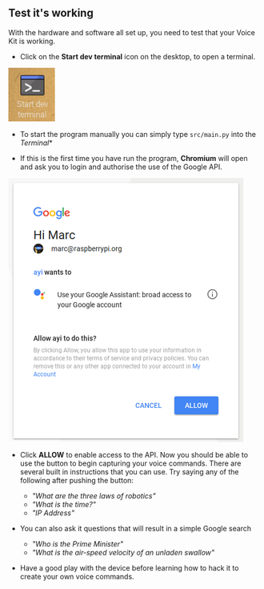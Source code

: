 ## Test it's working

With the hardware and software all set up, you need to test that your Voice Kit is working.

- Click on the **Start dev terminal** icon on the desktop, to open a terminal.

![icon](images/dev-icon.png)

- To start the program manually you can simply type `src/main.py` into the *Terminal**

- If this is the first time you have run the program, **Chromium** will open and ask you to login and authorise the use of the Google API.

![google auth](images/api-consent-screen.png)

- Click **ALLOW** to enable access to the API. Now you should be able to use the button to begin capturing your voice commands. There are several built in instructions that you can use. Try saying any of the following after pushing the button:
  - *"What are the three laws of robotics"*
  - *"What is the time?"*
  - *"IP Address"*

- You can also ask it questions that will result in a simple Google search
  - *"Who is the Prime Minister"*
  - *"What is the air-speed velocity of an unladen swallow"*
  
- Have a good play with the device before learning how to hack it to create your own voice commands.
